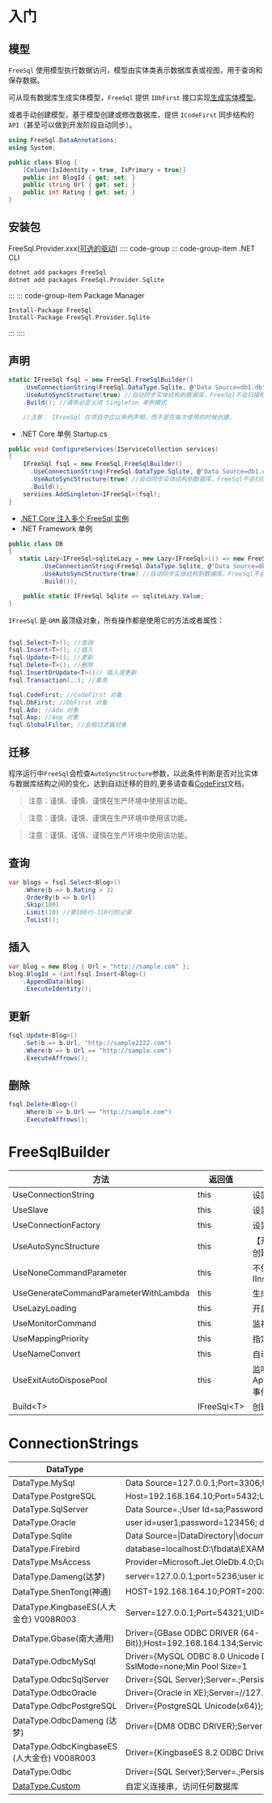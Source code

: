 # 入门

## 模型

`FreeSql` 使用模型执行数据访问，模型由实体类表示数据库表或视图，用于查询和保存数据。

可从现有数据库生成实体模型，`FreeSql` 提供 `IDbFirst` 接口实现[生成实体模型](db-first.md)。

或者手动创建模型，基于模型创建或修改数据库，提供 `ICodeFirst` 同步结构的 `API`（甚至可以做到开发阶段自动同步）。

```csharp
using FreeSql.DataAnnotations;
using System;

public class Blog {
    [Column(IsIdentity = true, IsPrimary = true)]
    public int BlogId { get; set; }
    public string Url { get; set; }
    public int Rating { get; set; }
}
```

## 安装包

FreeSql.Provider.xxx([可选的驱动](install.md))
:::: code-group
::: code-group-item .NET CLI

```bash
dotnet add packages FreeSql
dotnet add packages FreeSql.Provider.Sqlite
```

:::
::: code-group-item Package Manager

```bash
Install-Package FreeSql
Install-Package FreeSql.Provider.Sqlite
```

:::
::::

## 声明

```csharp
static IFreeSql fsql = new FreeSql.FreeSqlBuilder()
    .UseConnectionString(FreeSql.DataType.Sqlite, @"Data Source=db1.db")
    .UseAutoSyncStructure(true) //自动同步实体结构到数据库，FreeSql不会扫描程序集，只有CRUD时才会生成表。
    .Build(); //请务必定义成 Singleton 单例模式

    //注意： IFreeSql 在项目中应以单例声明，而不是在每次使用的时候创建。
```

- .NET Core 单例
  Startup.cs

```csharp
public void ConfigureServices(IServiceCollection services)
{
    IFreeSql fsql = new FreeSql.FreeSqlBuilder()
      .UseConnectionString(FreeSql.DataType.Sqlite, @"Data Source=db1.db")
      .UseAutoSyncStructure(true) //自动同步实体结构到数据库，FreeSql不会扫描程序集，只有CRUD时才会生成表。
      .Build();
    services.AddSingleton<IFreeSql>(fsql);
}
```

- [.NET Core 注入多个 FreeSql 实例](../extra/idlebus-freesql.md)
- .NET Framework 单例

```csharp
public class DB
{
   static Lazy<IFreeSql>sqliteLazy = new Lazy<IFreeSql>(() => new FreeSql.FreeSqlBuilder()
         .UseConnectionString(FreeSql.DataType.Sqlite, @"Data Source=db1.db")
         .UseAutoSyncStructure(true) //自动同步实体结构到数据库，FreeSql不会扫描程序集，只有CRUD时才会生成表。
         .Build());

    public static IFreeSql Sqlite => sqliteLazy.Value;
}
```

`IFreeSql` 是 `ORM` 最顶级对象，所有操作都是使用它的方法或者属性：

```csharp

fsql.Select<T>(); //查询
fsql.Insert<T>(); //插入
fsql.Update<T>(); //更新
fsql.Delete<T>(); //删除
fsql.InsertOrUpdate<T>()// 插入或更新
fsql.Transaction(..); //事务

fsql.CodeFirst; //CodeFirst 对象
fsql.DbFirst; //DbFirst 对象
fsql.Ado; //Ado 对象
fsql.Aop; //Aop 对象
fsql.GlobalFilter; //全局过滤器对象
```

## 迁移

程序运行中`FreeSql`会检查`AutoSyncStructure`参数，以此条件判断是否对比实体与数据库结构之间的变化，达到自动迁移的目的,更多请查看[CodeFirst](code-first.md)文档，

> 注意：谨慎、谨慎、谨慎在生产环境中使用该功能。

> 注意：谨慎、谨慎、谨慎在生产环境中使用该功能。

> 注意：谨慎、谨慎、谨慎在生产环境中使用该功能。

## 查询

```csharp
var blogs = fsql.Select<Blog>()
    .Where(b => b.Rating > 3)
    .OrderBy(b => b.Url)
    .Skip(100)
    .Limit(10) //第100行-110行的记录
    .ToList();
```

## 插入

```csharp
var blog = new Blog { Url = "http://sample.com" };
blog.BlogId = (int)fsql.Insert<Blog>()
    .AppendData(blog)
    .ExecuteIdentity();
```

## 更新

```csharp
fsql.Update<Blog>()
    .Set(b => b.Url, "http://sample2222.com")
    .Where(b => b.Url == "http://sample.com")
    .ExecuteAffrows();
```

## 删除

```csharp
fsql.Delete<Blog>()
    .Where(b => b.Url == "http://sample.com")
    .ExecuteAffrows();
```

# FreeSqlBuilder

| 方法                                  | 返回值        | 说明                                                                                           |
| ------------------------------------- | ------------- | ---------------------------------------------------------------------------------------------- |
| UseConnectionString                   | this          | 设置连接串                                                                                     |
| UseSlave                              | this          | 设置从数据库，支持多个                                                                         |
| UseConnectionFactory                  | this          | 设置自定义数据库连接对象（放弃内置对象连接池技术）                                             |
| UseAutoSyncStructure                  | this          | 【开发环境必备】自动同步实体结构到数据库，程序运行中检查实体创建或修改表结构                   |
| UseNoneCommandParameter               | this          | 不使用命令参数化执行，针对 Insert/Update，也可临时使用 IInsert/IUpdate.NoneParameter()         |
| UseGenerateCommandParameterWithLambda | this          | 生成命令参数化执行，针对 lambda 表达式解析                                                     |
| UseLazyLoading                        | this          | 开启延时加载功能                                                                               |
| UseMonitorCommand | this | 监视全局 SQL 执行前后 |
| UseMappingPriority | this | 指定映射优先级（默认 Aop < FluentApi < Attribute） |
| UseNameConvert                        | this          | 自动转换名称 Entity -\> Db                                                                     |
| UseExitAutoDisposePool                | this          | 监听 AppDomain.CurrentDomain.ProcessExit/Console.CancelKeyPress 事件自动释放连接池 (默认 true) |
| Build\<T\>                            | IFreeSql\<T\> | 创建一个 IFreeSql 对象，注意：单例设计，不要重复创建                                           |

# ConnectionStrings

| DataType                           | ConnectionString                                                                                                                                                                                |
| ---------------------------------- | ----------------------------------------------------------------------------------------------------------------------------------------------------------------------------------------------- |
| DataType.MySql                     | Data Source=127.0.0.1;Port=3306;User ID=root;Password=root; Initial Catalog=cccddd;Charset=utf8; SslMode=none;Min pool size=1                                                                   |
| DataType.PostgreSQL                | Host=192.168.164.10;Port=5432;Username=postgres;Password=123456; Database=tedb;Pooling=true;Minimum Pool Size=1                                                                                 |
| DataType.SqlServer                 | Data Source=.;User Id=sa;Password=123456;Initial Catalog=freesqlTest;TrustServerCertificate=true;Pooling=true;Min Pool Size=1                                                                   |
| DataType.Oracle                    | user id=user1;password=123456; data source=//127.0.0.1:1521/XE;Pooling=true;Min Pool Size=1                                                                                                     |
| DataType.Sqlite                    | Data Source=\|DataDirectory\|\document.db; Attachs=xxxtb.db; Pooling=true;Min Pool Size=1                                                                                                       |
| DataType.Firebird                  | database=localhost:D:\fbdata\EXAMPLES.fdb;user=sysdba;password=123456                                                                                                                           |
| DataType.MsAccess                  | Provider=Microsoft.Jet.OleDb.4.0;Data Source=d:/accdb/2003.mdb                                                                                                                                  |
| DataType.Dameng(达梦)              | server=127.0.0.1;port=5236;user id=2user;password=123456789;database=2user;poolsize=5                                                                                                           |
| DataType.ShenTong(神通) | HOST=192.168.164.10;PORT=2003;DATABASE=OSRDB;USERNAME=SYSDBA;PASSWORD=szoscar55;MAXPOOLSIZE=2 |
| DataType.KingbaseES(人大金仓) V008R003 | Server=127.0.0.1;Port=54321;UID=USER2;PWD=123456789;database=TEST;MAXPOOLSIZE=2 |
| DataType.Gbase(南大通用) | Driver={GBase ODBC DRIVER (64-Bit)};Host=192.168.164.134;Service=9088;Server=gbase01;Database=testdb;Protocol=onsoctcp;Uid=gbasedbt;Pwd=GBase123;Db_locale=zh_CN.utf8;Client_locale=zh_CN.utf8 |
| DataType.OdbcMySql                 | Driver={MySQL ODBC 8.0 Unicode Driver}; Server=127.0.0.1;Persist Security Info=False; Trusted_Connection=Yes;UID=root;PWD=root; DATABASE=cccddd_odbc;Charset=utf8; SslMode=none;Min Pool Size=1 |
| DataType.OdbcSqlServer             | Driver={SQL Server};Server=.;Persist Security Info=False; Trusted_Connection=Yes;Integrated Security=True; DATABASE=freesqlTest_odbc; Pooling=true;Min Pool Size=1                              |
| DataType.OdbcOracle | Driver={Oracle in XE};Server=//127.0.0.1:1521/XE; Persist Security Info=False; Trusted_Connection=Yes;UID=odbc1;PWD=123456; Min Pool Size=1 |
| DataType.OdbcPostgreSQL | Driver={PostgreSQL Unicode(x64)};Server=192.168.164.10; Port=5432;UID=postgres;PWD=123456; Database=tedb_odbc;Pooling=true;Min Pool Size=1 |
| DataType.OdbcDameng (达梦) | Driver={DM8 ODBC DRIVER};Server=127.0.0.1:5236; Persist Security Info=False; Trusted_Connection=Yes; UID=USER1;PWD=123456789 |
| DataType.OdbcKingbaseES (人大金仓) V008R003 | Driver={KingbaseES 8.2 ODBC Driver ANSI};Server=127.0.0.1;Port=54321;UID=USER2;PWD=123456789;database=TEST |
| DataType.Odbc | Driver={SQL Server};Server=.;Persist Security Info=False; Trusted_Connection=Yes;Integrated Security=True; DATABASE=freesqlTest_odbc; Pooling=true;Min pool size=1 |
| [DataType.Custom](https://github.com/dotnetcore/FreeSql/tree/master/Providers/FreeSql.Provider.Custom) | 自定义连接串，访问任何数据库 |
